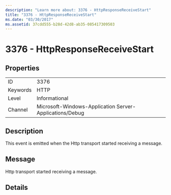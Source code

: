 ```yaml
---
description: "Learn more about: 3376 - HttpResponseReceiveStart"
title: "3376 - HttpResponseReceiveStart"
ms.date: "03/30/2017"
ms.assetid: 37cdd555-b28d-42d8-ab35-085417309503
---
```

# 3376 - HttpResponseReceiveStart

## Properties  
  
|||  
|-|-|  
|ID|3376|  
|Keywords|HTTP|  
|Level|Informational|  
|Channel|Microsoft-Windows-Application Server-Applications/Debug|  
  
## Description  

 This event is emitted when the Http transport started receiving a message.  
  
## Message  

 Http transport started receiving a message.  
  
## Details
